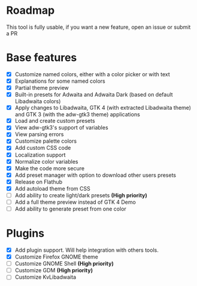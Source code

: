 # Roadmap

This tool is fully usable, if you want a new feature, open an issue or submit a PR

# Base features

- [x] Customize named colors, either with a color picker or with text
- [x] Explanations for some named colors
- [x] Partial theme preview
- [x] Built-in presets for Adwaita and Adwaita Dark (based on default Libadwaita colors)
- [x] Apply changes to Libadwaita, GTK 4 (with extracted Libadwaita theme) and GTK 3 (with the adw-gtk3 theme) applications
- [x] Load and create custom presets
- [x] View adw-gtk3's support of variables
- [x] View parsing errors
- [x] Customize palette colors
- [x] Add custom CSS code
- [x] Localization support
- [x] Normalize color variables
- [x] Make the code more secure
- [x] Add preset manager with option to download other users presets
- [x] Release on Flathub
- [x] Add autoload theme from CSS
- [ ] Add ability to create light/dark presets **(High priority)**
- [ ] Add a full theme preview instead of GTK 4 Demo
- [ ] Add ability to generate preset from one color

# Plugins

- [x] Add plugin support. Will help integration with others tools.
- [x] Customize Firefox GNOME theme
- [ ] Customize GNOME Shell **(High priority)**
- [ ] Customize GDM **(High priority)**
- [ ] Customize KvLibadwaita
